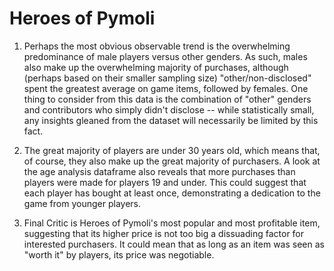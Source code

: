 # Heroes of Pymoli
1. Perhaps the most obvious observable trend is the overwhelming predominance of male 
players versus other genders. As such, males also make up the overwhelming majority
of purchases, although (perhaps based on their smaller sampling size) "other/non-disclosed"
spent the greatest average on game items, followed by females. One thing to consider
from this data is the combination of "other" genders and contributors who simply didn't
disclose -- while statistically small, any insights gleaned from the dataset will necessarily
be limited by this fact.

2. The great majority of players are under 30 years old, which means that, of course,
they also make up the great majority of purchasers. A look at the age analysis dataframe
also reveals that more purchases than players were made for players 19 and under. This
could suggest that each player has bought at least once, demonstrating a dedication
to the game from younger players.

3. Final Critic is Heroes of Pymoli's most popular and most profitable item, suggesting
that its higher price is not too big a dissuading factor for interested purchasers.
It could mean that as long as an item was seen as "worth it" by players, its price
was negotiable.
